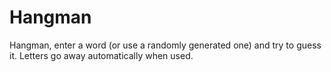 # Hangman

Hangman, enter a word (or use a randomly generated one) and try to guess it. Letters go away automatically when used.
